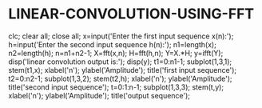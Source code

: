# LINEAR-CONVOLUTION-USING-FFT
clc; 
clear all; 
close all; 
x=input('Enter the first input sequence x(n):'); 
h=input('Enter the second input sequence h(n):'); 
n1=length(x); 
n2=length(h); 
n=n1+n2-1; 
X=fft(x,n); 
H=fft(h,n); 
Y=X.*H; 
y=ifft(Y); 
disp('linear convolution output is:'); 
disp(y); 
t1=0:n1-1; 
subplot(1,3,1); 
stem(t1,x); 
xlabel('n'); 
ylabel('Amplitude'); 
title('first input sequence'); 
t2=0:n2-1; 
subplot(1,3,2); 
stem(t2,h); 
xlabel('n'); 
ylabel('Amplitude'); 
title('second input sequence'); 
t=0:1:n-1; 
subplot(1,3,3); 
stem(t,y); 
xlabel('n'); 
ylabel('Amplitude'); 
title('output sequence'); 
